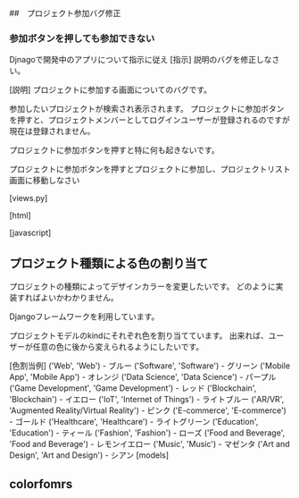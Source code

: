 ##　プロジェクト参加バグ修正
### 参加ボタンを押しても参加できない
Djnagoで開発中のアプリについて指示に従え
[指示]
説明のバグを修正しなさい。

[説明]
プロジェクトに参加する画面についてのバグです。

参加したいプロジェクトが検索され表示されます。
プロジェクトに参加ボタンを押すと、プロジェクトメンバーとしてログインユーザーが登録されるのですが
現在は登録されません。

プロジェクトに参加ボタンを押すと特に何も起きないです。

プロジェクトに参加ボタンを押すとプロジェクトに参加し、プロジェクトリスト画面に移動しなさい

[views.py]

[html]

[javascript]

## プロジェクト種類による色の割り当て
プロジェクトの種類によってデザインカラーを変更したいです。
どのように実装すればよいかわかりません。

Djangoフレームワークを利用しています。

プロジェクトモデルのkindにそれぞれ色を割り当てています。
出来れば、ユーザーが任意の色に後から変えられるようにしたいです。

[色割当例]
('Web', 'Web') - ブルー
('Software', 'Software') - グリーン
('Mobile App', 'Mobile App') - オレンジ
('Data Science', 'Data Science') - パープル
('Game Development', 'Game Development') - レッド
('Blockchain', 'Blockchain') - イエロー
('IoT', 'Internet of Things') - ライトブルー
('AR/VR', 'Augmented Reality/Virtual Reality') - ピンク
('E-commerce', 'E-commerce') - ゴールド
('Healthcare', 'Healthcare') - ライトグリーン
('Education', 'Education') - ティール
('Fashion', 'Fashion') - ローズ
('Food and Beverage', 'Food and Beverage') - レモンイエロー
('Music', 'Music') - マゼンタ
('Art and Design', 'Art and Design') - シアン
[models]

## colorfomrs